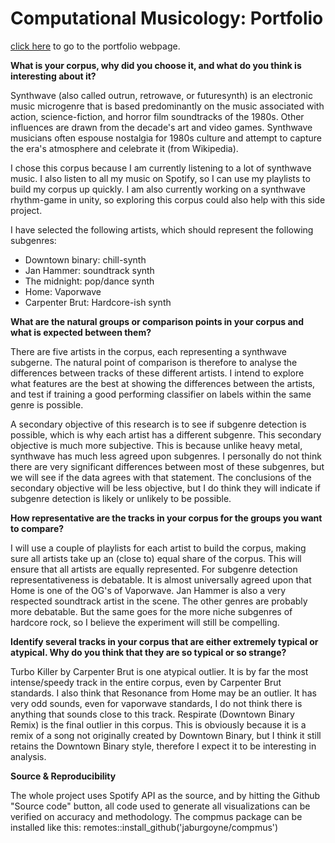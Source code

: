 # Computational Musicology: Portfolio

[click here](https://dvermaas.github.io/ComputationalMusicology/) to go to the portfolio webpage.

**What is your corpus, why did you choose it, and what do you think is interesting about it?**

Synthwave (also called outrun, retrowave, or futuresynth) is an electronic music microgenre that is based predominantly on the music associated with action, science-fiction, and horror film soundtracks of the 1980s. Other influences are drawn from the decade's art and video games. Synthwave musicians often espouse nostalgia for 1980s culture and attempt to capture the era's atmosphere and celebrate it (from Wikipedia).

I chose this corpus because I am currently listening to a lot of synthwave music. I also listen to all my music on Spotify, so I can use my playlists to build my corpus up quickly. I am also currently working on a synthwave rhythm-game in unity, so exploring this corpus could also help with this side project.

I have selected the following artists, which should represent the following subgenres:

* Downtown binary: chill-synth
* Jan Hammer: soundtrack synth
* The midnight: pop/dance synth
* Home: Vaporwave
* Carpenter Brut: Hardcore-ish synth

**What are the natural groups or comparison points in your corpus and what is expected between them?**

There are five artists in the corpus, each representing a synthwave subgerne. The natural point of comparison is therefore to analyse the differences between tracks of these different artists. I intend to explore what features are the best at showing the differences between the artists, and test if training a good performing classifier on labels within the same genre is possible.

A secondary objective of this research is to see if subgenre detection is possible, which is why each artist has a different subgenre. This secondary objective is much more subjective. This is because unlike heavy metal, synthwave has much less agreed upon subgenres. I personally do not think there are very significant differences between most of these subgenres, but we will see if the data agrees with that statement. The conclusions of the secondary objective will be less objective, but I do think they will indicate if subgenre detection is likely or unlikely to be possible.

**How representative are the tracks in your corpus for the groups you want to compare?**

I will use a couple of playlists for each artist to build the corpus, making sure all artists take up an (close to) equal share of the corpus. This will ensure that all artists are equally represented. For subgenre detection representativeness is debatable. It is almost universally agreed upon that Home is one of the OG's of Vaporwave. Jan Hammer is also a very respected soundtrack artist in the scene. The other genres are probably more debatable. But the same goes for the more niche subgenres of hardcore rock, so I believe the experiment will still be compelling.

**Identify several tracks in your corpus that are either extremely typical or atypical. Why do you think that they are so typical or so strange?**

Turbo Killer by Carpenter Brut is one atypical outlier. It is by far the most intense/speedy track in the entire corpus, even by Carpenter Brut standards. I also think that Resonance from Home may be an outlier. It has very odd sounds, even for vaporwave standards, I do not think there is anything that sounds close to this track. Respirate (Downtown Binary Remix) is the final outlier in this corpus. This is obviously because it is a remix of a song not originally created by Downtown Binary, but I think it still retains the Downtown Binary style, therefore I expect it to be interesting in analysis.

**Source & Reproducibility**

The whole project uses Spotify API as the source, and by hitting the Github "Source code" button, all code used to generate all visualizations can be verified on accuracy and methodology. The compmus package can be installed like this: remotes::install_github('jaburgoyne/compmus')